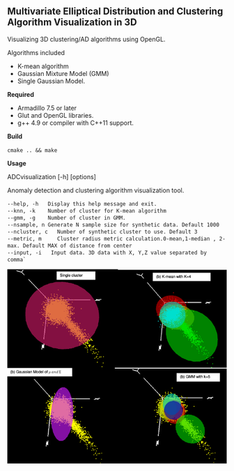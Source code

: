 ## Multivariate Elliptical Distribution and Clustering Algorithm Visualization in 3D
Visualizing 3D clustering/AD algorithms using OpenGL.

Algorithms included
- K-mean algorithm
- Gaussian Mixture Model (GMM)
- Single Gaussian Model.

**Required**
- Armadillo 7.5 or later
- Glut and OpenGL libraries.
- g++ 4.9 or compiler with C++11 support.

**Build**

`cmake .. && make`

**Usage**

ADCvisualization [-h] [options]                   

Anomaly detection and clustering algorithm visualization tool.

    --help, -h   Display this help message and exit.
    --knn, -k    Number of cluster for K-mean algorithm
    --gmm, -g    Number of cluster in GMM.
    --nsample, n Generate N sample size for synthetic data. Default 1000
    --ncluster, c   Number of synthetic cluster to use. Default 3
    --metric, m     Cluster radius metric calculation.0-mean,1-median , 2-max. Default MAX of distance from center
    --input, -i   Input data. 3D data with X, Y,Z value separated by comma`

![alt tag](Allmethods.png)
